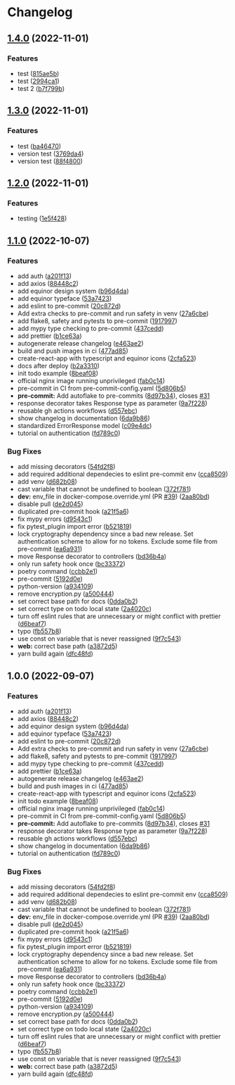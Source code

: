# Changelog

## [1.4.0](https://github.com/eoaksnes/template-fastapi-react/compare/v1.3.0...v1.4.0) (2022-11-01)


### Features

* test ([815ae5b](https://github.com/eoaksnes/template-fastapi-react/commit/815ae5b9b1d5cb1c6a83ee2c1536db1987c6dd28))
* test ([2994ca1](https://github.com/eoaksnes/template-fastapi-react/commit/2994ca1ffdc1c42e11937c943049ec7172569b1f))
* test 2 ([b7f799b](https://github.com/eoaksnes/template-fastapi-react/commit/b7f799bae9a5887fe5d1b39525f8e10b48d46a86))

## [1.3.0](https://github.com/eoaksnes/template-fastapi-react/compare/v1.2.0...v1.3.0) (2022-11-01)


### Features

* test ([ba46470](https://github.com/eoaksnes/template-fastapi-react/commit/ba4647099785c129ef1261fcfc58730af4304b84))
* version test ([3769da4](https://github.com/eoaksnes/template-fastapi-react/commit/3769da4c0ac992e4063f86720c496bc7373253b6))
* version test ([88f4800](https://github.com/eoaksnes/template-fastapi-react/commit/88f4800f1be47e7124857af2c0d13dc43422a289))

## [1.2.0](https://github.com/eoaksnes/template-fastapi-react/compare/v1.1.0...v1.2.0) (2022-11-01)


### Features

* testing ([1e5f428](https://github.com/eoaksnes/template-fastapi-react/commit/1e5f4280922935df0c2b2129e38f5a9413749791))

## [1.1.0](https://github.com/eoaksnes/template-fastapi-react/compare/v1.0.0...v1.1.0) (2022-10-07)


### Features

* add auth ([a201f13](https://github.com/eoaksnes/template-fastapi-react/commit/a201f138ee5a02218b5e4b2b08b0f00f88bb5dd3))
* add axios ([88448c2](https://github.com/eoaksnes/template-fastapi-react/commit/88448c2d52007d68651a26d46c6672369172698a))
* add equinor design system ([b96d4da](https://github.com/eoaksnes/template-fastapi-react/commit/b96d4dae0ec65f4938d862bc8bbf079cb5950ae4))
* add equinor typeface ([53a7423](https://github.com/eoaksnes/template-fastapi-react/commit/53a742398782a9452bc61127d62f408a840dfb5a))
* add eslint to pre-commit ([20c872d](https://github.com/eoaksnes/template-fastapi-react/commit/20c872da056b89e038bd87c79e2fcd40bab85cf9))
* Add extra checks to pre-commit and run safety in venv ([27a6cbe](https://github.com/eoaksnes/template-fastapi-react/commit/27a6cbe7bea4843a70947fdcf5ba73f1dd5af871))
* add flake8, safety and pytests to pre-commit ([1917997](https://github.com/eoaksnes/template-fastapi-react/commit/1917997411b7a1f1844c3463388005576d8acc77))
* add mypy type checking to pre-commit ([437cedd](https://github.com/eoaksnes/template-fastapi-react/commit/437cedd17cb86165448526fd8011730f4dbe03b6))
* add prettier ([b1ce63a](https://github.com/eoaksnes/template-fastapi-react/commit/b1ce63a700471c54b75e5f58c35d0d3ccabdf0d5))
* autogenerate release changelog ([e463ae2](https://github.com/eoaksnes/template-fastapi-react/commit/e463ae2e2694358936802e9fbf6dc3a7cfca846d))
* build and push images in ci ([477ad85](https://github.com/eoaksnes/template-fastapi-react/commit/477ad8564bc92105b990715cc0bebeb5c7aff4d8))
* create-react-app with typescript and equinor icons ([2cfa523](https://github.com/eoaksnes/template-fastapi-react/commit/2cfa523e2e1df8ebe0fa3b003fc6936d1bebaa13))
* docs after deploy ([b2a3310](https://github.com/eoaksnes/template-fastapi-react/commit/b2a33104eb16dda8d3029d4ea271b344b8557ef8))
* init todo example ([8beaf08](https://github.com/eoaksnes/template-fastapi-react/commit/8beaf084352f16c8715ebe6f77b40d30450d2e04))
* official nginx image running unprivileged ([fab0c14](https://github.com/eoaksnes/template-fastapi-react/commit/fab0c1445920ae5c0cb0eb05308b6a223aed3de8))
* pre-commit in CI from pre-commit-config.yaml ([5d806b5](https://github.com/eoaksnes/template-fastapi-react/commit/5d806b5bd1ceda039670dd3b30ef19de49519a16))
* **pre-commit:** Add autoflake to pre-commits ([8d97b34](https://github.com/eoaksnes/template-fastapi-react/commit/8d97b34f7eeb90b00c0c5d2410b820af259ce7b1)), closes [#31](https://github.com/eoaksnes/template-fastapi-react/issues/31)
* response decorator takes Response type as parameter ([9a7f228](https://github.com/eoaksnes/template-fastapi-react/commit/9a7f2287f9bac7e0f68f916c37b4273dc8b95d9b))
* reusable gh actions workflows ([d557ebc](https://github.com/eoaksnes/template-fastapi-react/commit/d557ebc8438a4b28d83d2f40d8a7aa2991db1197))
* show changelog in documentation ([6da9b86](https://github.com/eoaksnes/template-fastapi-react/commit/6da9b86770ffca6431f16b945680a87637268497))
* standardized ErrorResponse model ([c09e4dc](https://github.com/eoaksnes/template-fastapi-react/commit/c09e4dccf5abd62fa05e9b1c0a577ea72d0129c4))
* tutorial on authentication ([fd789c0](https://github.com/eoaksnes/template-fastapi-react/commit/fd789c0d7bd3dda1e1ce0ee78ee9c73c4670fe41))


### Bug Fixes

* add missing decorators ([54fd2f8](https://github.com/eoaksnes/template-fastapi-react/commit/54fd2f8a3826d2a5bc5bbc7419cbdd83de4811f1))
* add required additional dependecies to eslint pre-commit env ([cca8509](https://github.com/eoaksnes/template-fastapi-react/commit/cca8509bf7a4edc5c38ad5fe3a7b0812fdb95040))
* add venv ([d682b08](https://github.com/eoaksnes/template-fastapi-react/commit/d682b0817d735547f3a3cd7391d942983cbf666c))
* cast variable that cannot be undefined to boolean ([372f781](https://github.com/eoaksnes/template-fastapi-react/commit/372f781d805d25f2e7aaa284d3b70622989e9136))
* **dev:** env_file in docker-compose.override.yml (PR [#39](https://github.com/eoaksnes/template-fastapi-react/issues/39)) ([2aa80bd](https://github.com/eoaksnes/template-fastapi-react/commit/2aa80bdfc211f44d624f1cdad4f8b0844164c4bf))
* disable pull ([de2d045](https://github.com/eoaksnes/template-fastapi-react/commit/de2d04530a511a798fb757e85cb07872f0dfb129))
* duplicated pre-commit hook ([a21f5a6](https://github.com/eoaksnes/template-fastapi-react/commit/a21f5a69ba1ea3a10371f48071ef2de8b3d56448))
* fix mypy errors ([d9543c1](https://github.com/eoaksnes/template-fastapi-react/commit/d9543c187859de7fad59f91b79eaa4f63a56a1c6))
* fix pytest_plugin import error ([b521819](https://github.com/eoaksnes/template-fastapi-react/commit/b5218196028c904e6a51d9a0971d7637264c87a2))
* lock cryptography dependency since a bad new release. Set authentication scheme to allow for no tokens. Exclude some file from pre-commit ([ea6a931](https://github.com/eoaksnes/template-fastapi-react/commit/ea6a9314482ca75d8d79c999959460b17ceec754))
* move Response decorator to controllers ([bd36b4a](https://github.com/eoaksnes/template-fastapi-react/commit/bd36b4a316f6a2c1216584235eb5dd462f6d0707))
* only run safety hook once ([bc33372](https://github.com/eoaksnes/template-fastapi-react/commit/bc33372bd57d7b8710cd7460f1c18c6b55c38634))
* poetry command ([ccbb2e1](https://github.com/eoaksnes/template-fastapi-react/commit/ccbb2e10845f9cf3215e5e95fd07f21c3b108249))
* pre-commit ([5192d0e](https://github.com/eoaksnes/template-fastapi-react/commit/5192d0e79e433cf925d0569a237a101f77b68c5b))
* python-version ([a934109](https://github.com/eoaksnes/template-fastapi-react/commit/a9341092771e81aced0ed4481eb582785dd08113))
* remove encryption.py ([a500444](https://github.com/eoaksnes/template-fastapi-react/commit/a500444b936bcc99bdcd73ebdc6eb9eeb5de2ac3))
* set correct base path for docs ([0dda0b2](https://github.com/eoaksnes/template-fastapi-react/commit/0dda0b23b94155f1eb6cd194d31af1f9265ecd2b))
* set correct type on todo local state ([2a4020c](https://github.com/eoaksnes/template-fastapi-react/commit/2a4020ce9f84affb1725f4e4b476dc1c20b67b0e))
* turn off eslint rules that are unnecessary or might conflict with prettier ([d6beaf7](https://github.com/eoaksnes/template-fastapi-react/commit/d6beaf7426821d5bb5efd68fe6407d13ee1d38d5))
* typo ([fb557b8](https://github.com/eoaksnes/template-fastapi-react/commit/fb557b8adb56fc0d5aa430a1d505d1066be1ed13))
* use const on variable that is never reassigned ([9f7c543](https://github.com/eoaksnes/template-fastapi-react/commit/9f7c54304385c49123a3d436b5cce66997ab1e62))
* **web:** correct base path ([a3872d5](https://github.com/eoaksnes/template-fastapi-react/commit/a3872d5c67f1764c28d7450e9bf4c350cc0e87b6))
* yarn build again ([dfc48fd](https://github.com/eoaksnes/template-fastapi-react/commit/dfc48fda537d152974a9610e3263245c69346768))

## 1.0.0 (2022-09-07)


### Features

* add auth ([a201f13](https://github.com/equinor/template-fastapi-react/commit/a201f138ee5a02218b5e4b2b08b0f00f88bb5dd3))
* add axios ([88448c2](https://github.com/equinor/template-fastapi-react/commit/88448c2d52007d68651a26d46c6672369172698a))
* add equinor design system ([b96d4da](https://github.com/equinor/template-fastapi-react/commit/b96d4dae0ec65f4938d862bc8bbf079cb5950ae4))
* add equinor typeface ([53a7423](https://github.com/equinor/template-fastapi-react/commit/53a742398782a9452bc61127d62f408a840dfb5a))
* add eslint to pre-commit ([20c872d](https://github.com/equinor/template-fastapi-react/commit/20c872da056b89e038bd87c79e2fcd40bab85cf9))
* Add extra checks to pre-commit and run safety in venv ([27a6cbe](https://github.com/equinor/template-fastapi-react/commit/27a6cbe7bea4843a70947fdcf5ba73f1dd5af871))
* add flake8, safety and pytests to pre-commit ([1917997](https://github.com/equinor/template-fastapi-react/commit/1917997411b7a1f1844c3463388005576d8acc77))
* add mypy type checking to pre-commit ([437cedd](https://github.com/equinor/template-fastapi-react/commit/437cedd17cb86165448526fd8011730f4dbe03b6))
* add prettier ([b1ce63a](https://github.com/equinor/template-fastapi-react/commit/b1ce63a700471c54b75e5f58c35d0d3ccabdf0d5))
* autogenerate release changelog ([e463ae2](https://github.com/equinor/template-fastapi-react/commit/e463ae2e2694358936802e9fbf6dc3a7cfca846d))
* build and push images in ci ([477ad85](https://github.com/equinor/template-fastapi-react/commit/477ad8564bc92105b990715cc0bebeb5c7aff4d8))
* create-react-app with typescript and equinor icons ([2cfa523](https://github.com/equinor/template-fastapi-react/commit/2cfa523e2e1df8ebe0fa3b003fc6936d1bebaa13))
* init todo example ([8beaf08](https://github.com/equinor/template-fastapi-react/commit/8beaf084352f16c8715ebe6f77b40d30450d2e04))
* official nginx image running unprivileged ([fab0c14](https://github.com/equinor/template-fastapi-react/commit/fab0c1445920ae5c0cb0eb05308b6a223aed3de8))
* pre-commit in CI from pre-commit-config.yaml ([5d806b5](https://github.com/equinor/template-fastapi-react/commit/5d806b5bd1ceda039670dd3b30ef19de49519a16))
* **pre-commit:** Add autoflake to pre-commits ([8d97b34](https://github.com/equinor/template-fastapi-react/commit/8d97b34f7eeb90b00c0c5d2410b820af259ce7b1)), closes [#31](https://github.com/equinor/template-fastapi-react/issues/31)
* response decorator takes Response type as parameter ([9a7f228](https://github.com/equinor/template-fastapi-react/commit/9a7f2287f9bac7e0f68f916c37b4273dc8b95d9b))
* reusable gh actions workflows ([d557ebc](https://github.com/equinor/template-fastapi-react/commit/d557ebc8438a4b28d83d2f40d8a7aa2991db1197))
* show changelog in documentation ([6da9b86](https://github.com/equinor/template-fastapi-react/commit/6da9b86770ffca6431f16b945680a87637268497))
* tutorial on authentication ([fd789c0](https://github.com/equinor/template-fastapi-react/commit/fd789c0d7bd3dda1e1ce0ee78ee9c73c4670fe41))


### Bug Fixes

* add missing decorators ([54fd2f8](https://github.com/equinor/template-fastapi-react/commit/54fd2f8a3826d2a5bc5bbc7419cbdd83de4811f1))
* add required additional dependecies to eslint pre-commit env ([cca8509](https://github.com/equinor/template-fastapi-react/commit/cca8509bf7a4edc5c38ad5fe3a7b0812fdb95040))
* add venv ([d682b08](https://github.com/equinor/template-fastapi-react/commit/d682b0817d735547f3a3cd7391d942983cbf666c))
* cast variable that cannot be undefined to boolean ([372f781](https://github.com/equinor/template-fastapi-react/commit/372f781d805d25f2e7aaa284d3b70622989e9136))
* **dev:** env_file in docker-compose.override.yml (PR [#39](https://github.com/equinor/template-fastapi-react/issues/39)) ([2aa80bd](https://github.com/equinor/template-fastapi-react/commit/2aa80bdfc211f44d624f1cdad4f8b0844164c4bf))
* disable pull ([de2d045](https://github.com/equinor/template-fastapi-react/commit/de2d04530a511a798fb757e85cb07872f0dfb129))
* duplicated pre-commit hook ([a21f5a6](https://github.com/equinor/template-fastapi-react/commit/a21f5a69ba1ea3a10371f48071ef2de8b3d56448))
* fix mypy errors ([d9543c1](https://github.com/equinor/template-fastapi-react/commit/d9543c187859de7fad59f91b79eaa4f63a56a1c6))
* fix pytest_plugin import error ([b521819](https://github.com/equinor/template-fastapi-react/commit/b5218196028c904e6a51d9a0971d7637264c87a2))
* lock cryptography dependency since a bad new release. Set authentication scheme to allow for no tokens. Exclude some file from pre-commit ([ea6a931](https://github.com/equinor/template-fastapi-react/commit/ea6a9314482ca75d8d79c999959460b17ceec754))
* move Response decorator to controllers ([bd36b4a](https://github.com/equinor/template-fastapi-react/commit/bd36b4a316f6a2c1216584235eb5dd462f6d0707))
* only run safety hook once ([bc33372](https://github.com/equinor/template-fastapi-react/commit/bc33372bd57d7b8710cd7460f1c18c6b55c38634))
* poetry command ([ccbb2e1](https://github.com/equinor/template-fastapi-react/commit/ccbb2e10845f9cf3215e5e95fd07f21c3b108249))
* pre-commit ([5192d0e](https://github.com/equinor/template-fastapi-react/commit/5192d0e79e433cf925d0569a237a101f77b68c5b))
* python-version ([a934109](https://github.com/equinor/template-fastapi-react/commit/a9341092771e81aced0ed4481eb582785dd08113))
* remove encryption.py ([a500444](https://github.com/equinor/template-fastapi-react/commit/a500444b936bcc99bdcd73ebdc6eb9eeb5de2ac3))
* set correct base path for docs ([0dda0b2](https://github.com/equinor/template-fastapi-react/commit/0dda0b23b94155f1eb6cd194d31af1f9265ecd2b))
* set correct type on todo local state ([2a4020c](https://github.com/equinor/template-fastapi-react/commit/2a4020ce9f84affb1725f4e4b476dc1c20b67b0e))
* turn off eslint rules that are unnecessary or might conflict with prettier ([d6beaf7](https://github.com/equinor/template-fastapi-react/commit/d6beaf7426821d5bb5efd68fe6407d13ee1d38d5))
* typo ([fb557b8](https://github.com/equinor/template-fastapi-react/commit/fb557b8adb56fc0d5aa430a1d505d1066be1ed13))
* use const on variable that is never reassigned ([9f7c543](https://github.com/equinor/template-fastapi-react/commit/9f7c54304385c49123a3d436b5cce66997ab1e62))
* **web:** correct base path ([a3872d5](https://github.com/equinor/template-fastapi-react/commit/a3872d5c67f1764c28d7450e9bf4c350cc0e87b6))
* yarn build again ([dfc48fd](https://github.com/equinor/template-fastapi-react/commit/dfc48fda537d152974a9610e3263245c69346768))
